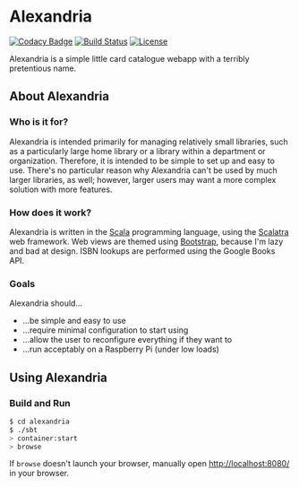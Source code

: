 # Alexandria
[![Codacy Badge](https://www.codacy.com/project/badge/7d389630f7064bd58f892927a40e1242)](https://www.codacy.com/app/hawk/Alexandria) [![Build Status](https://travis-ci.org/hawkw/Alexandria.svg)](https://travis-ci.org/hawkw/Alexandria) [![License](http://img.shields.io/:license-mit-blue.svg?style=flat)](http://doge.mit-license.org)

Alexandria is a simple little card catalogue webapp with a terribly pretentious name.

## About Alexandria
### Who is it for?
Alexandria is intended primarily for managing relatively small libraries, such as a particularly large home library or a library within a department or organization. Therefore, it is intended to be simple to set up and easy to use. There's no particular reason why Alexandria can't be used by much larger libraries, as well; however, larger users may want a more complex solution with more features.

### How does it work?
Alexandria is written in the [Scala](http://www.scala-lang.org) programming language, using the [Scalatra](http://www.scalatra.org) web framework. Web views are themed using [Bootstrap](http://getbootstrap.com), because I'm lazy and bad at design. ISBN lookups are performed using the Google Books API.

### Goals

Alexandria should...
  + ...be simple and easy to use
  + ...require minimal configuration to start using
  + ...allow the user to reconfigure everything if they want to
  + ...run acceptably on a Raspberry Pi (under low loads)

## Using Alexandria
### Build and Run

```sh
$ cd alexandria
$ ./sbt
> container:start
> browse
```

If `browse` doesn't launch your browser, manually open [http://localhost:8080/](http://localhost:8080/) in your browser.
